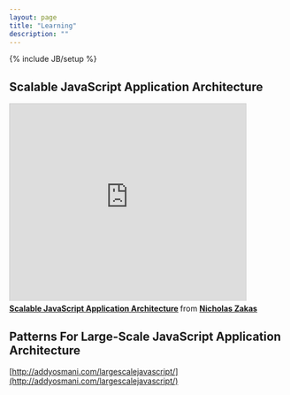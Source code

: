 ```yaml
---
layout: page
title: "Learning"
description: ""
---
```

{% include JB/setup %}

## Scalable JavaScript Application Architecture

<iframe src="http://www.slideshare.net/slideshow/embed_code/1964440" width="427" height="356" frameborder="0" marginwidth="0" marginheight="0" scrolling="no" style="border:1px solid #CCC;border-width:1px 1px 0;margin-bottom:5px" allowfullscreen="true" webkitallowfullscreen="true" mozallowfullscreen="true"> </iframe> <div style="margin-bottom:5px"> <strong> <a href="http://www.slideshare.net/nzakas/scalable-javascript-application-architecture" title="Scalable JavaScript Application Architecture" target="_blank">Scalable JavaScript Application Architecture</a> </strong> from <strong><a href="http://www.slideshare.net/nzakas" target="_blank">Nicholas Zakas</a></strong> </div>

## Patterns For Large-Scale JavaScript Application Architecture
[http://addyosmani.com/largescalejavascript/](http://addyosmani.com/largescalejavascript/)